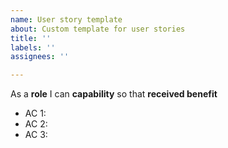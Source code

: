 ```yaml
---
name: User story template
about: Custom template for user stories
title: ''
labels: ''
assignees: ''

---
```


As a **role** I can **capability** so that **received benefit**
- AC 1:
- AC 2:
- AC 3:
